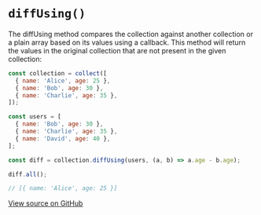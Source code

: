 # `diffUsing()`

The diffUsing method compares the collection against another collection or a plain array based on its values using a callback. This method will return the values in the original collection that are not present in the given collection:

```js
const collection = collect([
  { name: 'Alice', age: 25 },
  { name: 'Bob', age: 30 },
  { name: 'Charlie', age: 35 },
]);

const users = [
  { name: 'Bob', age: 30 },
  { name: 'Charlie', age: 35 },
  { name: 'David', age: 40 },
];

const diff = collection.diffUsing(users, (a, b) => a.age - b.age);

diff.all();

// [{ name: 'Alice', age: 25 }]
```

[View source on GitHub](https://github.com/ecrmnn/collect.js/blob/master/src/methods/diffUsing.js)
